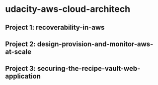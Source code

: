 # udacity-aws-cloud-architech
## Project 1: recoverability-in-aws

## Project 2: design-provision-and-monitor-aws-at-scale

## Project 3: securing-the-recipe-vault-web-application
